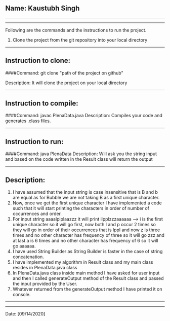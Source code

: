 ## Name: Kaustubh Singh 

-----------------------------------------------------------------------
-----------------------------------------------------------------------
Following are the commands and the instructions to run the project.

1) Clone the project from the git repository into your local directory
-----------------------------------------------------------------------
## Instruction to clone:

####Command: git clone "path of the project on github"

Description: It will clone the project on your local directory

-----------------------------------------------------------------------
## Instruction to compile:

####Command: javac PlenaData.java
Description: Compiles your code and generates .class files.

-----------------------------------------------------------------------
## Instruction to run: 

####Command: java PlenaData
Description: Will ask you the string input and based on the code written in the Result class will return the output

-----------------------------------------------------------------------
## Description:
1) I have assumed that the input string is case insensitive that is B and b are equal as for Bubble we are not taking B as a first unique character.
2) Now, once we get the first unique character I have implemented a code such that it will start printing the characters in order of number of occurrences and order.
3) For input string aaaalpiplaazzz it will print ilpplzzzaaaaaa --> i is the first unique character so it will go first, now both l and p occur 2 times so they will go in order of their occurrences that is lppl and now z is three times and no other character has frequency of three so it will go zzz and at last a is 6 times and no other character has frequency of 6 so it will go aaaaaa.
4) I have used String Builder as String Builder is faster in the case of string concatenation.
5) I have implemented my algorithm in Result class and my main class resides in PlenaData.java class
6) In PlenaData.java class inside main method I have asked for user input and then I called generateOutput method of the Result class and passed the input provided by the User.
7) Whatever returned from the generateOutput method I have printed it on console.
-----------------------------------------------------------------------
-----------------------------------------------------------------------

Date: [09/14/2020]


